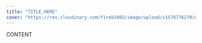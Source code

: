 ```yaml
---
title: "TITLE_HERE"
cover: "https://res.cloudinary.com/fireb1003/image/upload/v1578776270/greeney_evriis.svg"
---
```

CONTENT
